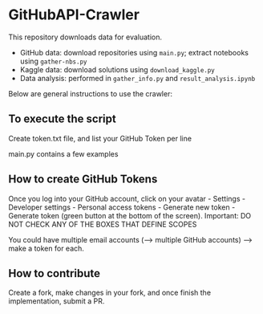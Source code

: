 # GitHubAPI-Crawler
This repository downloads data for evaluation.
- GitHub data: download repositories using `main.py`; extract notebooks using `gather-nbs.py`
- Kaggle data: download solutions using `download_kaggle.py`
- Data analysis: performed in `gather_info.py` and `result_analysis.ipynb`

Below are general instructions to use the crawler:
## To execute the script
Create token.txt file, and list your GitHub Token per line

main.py contains a few examples

## How to create GitHub Tokens
Once you log into your GitHub account, click on your avatar - Settings - Developer settings - Personal access tokens - Generate new token - Generate token (green button at the bottom of the screen). Important: DO NOT CHECK ANY OF THE BOXES THAT DEFINE SCOPES

You could have multiple email accounts (--> multiple GitHub accounts) --> make a token for each. 

## How to contribute
Create a fork, make changes in your fork, and once finish the implementation, submit a PR.


